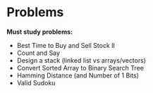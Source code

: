 # Problems

**Must study problems:**

- Best Time to Buy and Sell Stock II
- Count and Say
- Design a stack (linked list vs arrays/vectors)
- Convert Sorted Array to Binary Search Tree
- Hamming Distance (and Number of 1 Bits)
- Valid Sudoku 
 
